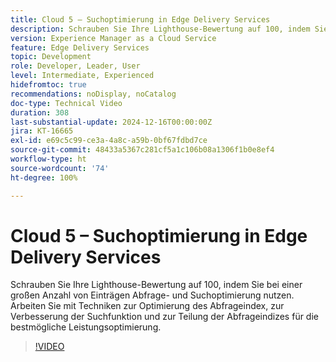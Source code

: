 ```yaml
---
title: Cloud 5 – Suchoptimierung in Edge Delivery Services
description: Schrauben Sie Ihre Lighthouse-Bewertung auf 100, indem Sie bei einer großen Anzahl von Einträgen Abfrage- und Suchoptimierung nutzen.
version: Experience Manager as a Cloud Service
feature: Edge Delivery Services
topic: Development
role: Developer, Leader, User
level: Intermediate, Experienced
hidefromtoc: true
recommendations: noDisplay, noCatalog
doc-type: Technical Video
duration: 308
last-substantial-update: 2024-12-16T00:00:00Z
jira: KT-16665
exl-id: e69c5c99-ce3a-4a8c-a59b-0bf67fdbd7ce
source-git-commit: 48433a5367c281cf5a1c106b08a1306f1b0e8ef4
workflow-type: ht
source-wordcount: '74'
ht-degree: 100%

---
```


# Cloud 5 – Suchoptimierung in Edge Delivery Services

Schrauben Sie Ihre Lighthouse-Bewertung auf 100, indem Sie bei einer großen Anzahl von Einträgen Abfrage- und Suchoptimierung nutzen. Arbeiten Sie mit Techniken zur Optimierung des Abfrageindex, zur Verbesserung der Suchfunktion und zur Teilung der Abfrageindizes für die bestmögliche Leistungsoptimierung.

>[!VIDEO](https://video.tv.adobe.com/v/3440987/?learn=on&enablevpops&captions=ger)
